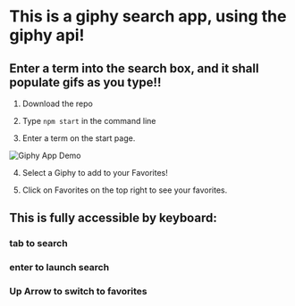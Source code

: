 # This is a giphy search app, using the giphy api!

## Enter a term into the search box, and it shall populate gifs as you type!!

 
1. Download the repo

2. Type `npm start` in the command line

3. Enter a term on the start page.


![Giphy App Demo](https://media.giphy.com/media/Pjx8Ct4vGjzlhJl0yD/giphy.gif)


4. Select a Giphy to add to your Favorites!

5. Click on Favorites on the top right to see your favorites.

 ## This is fully accessible by keyboard:
 ### tab to search
 ### enter to launch search
 ### Up Arrow to switch to favorites

